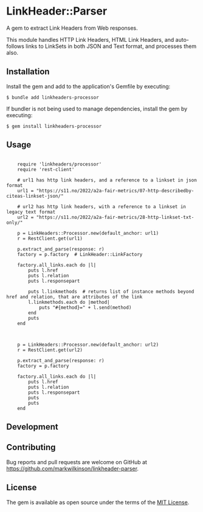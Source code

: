# LinkHeader::Parser

A gem to extract Link Headers from Web responses.

This module handles HTTP Link Headers, HTML Link Headers, and auto-follows links to LinkSets in both JSON and Text format, and processes them also.

## Installation

Install the gem and add to the application's Gemfile by executing:

    $ bundle add linkheaders-processor

If bundler is not being used to manage dependencies, install the gem by executing:

    $ gem install linkheaders-processor

## Usage


```

    require 'linkheaders/processor'
    require 'rest-client'

    # url1 has http link headers, and a reference to a linkset in json format
    url1 = "https://s11.no/2022/a2a-fair-metrics/07-http-describedby-citeas-linkset-json/"

    # url2 has http link headers, with a reference to a linkset in legacy text format
    url2 = "https://s11.no/2022/a2a-fair-metrics/28-http-linkset-txt-only/"

    p = LinkHeaders::Processor.new(default_anchor: url1)
    r = RestClient.get(url1)

    p.extract_and_parse(response: r)
    factory = p.factory  # LinkHeader::LinkFactory

    factory.all_links.each do |l| 
        puts l.href
        puts l.relation
        puts l.responsepart

        puts l.linkmethods  # returns list of instance methods beyond href and relation, that are attributes of the link
        l.linkmethods.each do |method|
            puts "#{method}=" + l.send(method)
        end
        puts
    end



    p = LinkHeaders::Processor.new(default_anchor: url2)
    r = RestClient.get(url2)

    p.extract_and_parse(response: r)
    factory = p.factory

    factory.all_links.each do |l| 
        puts l.href
        puts l.relation
        puts l.responsepart
        puts
        puts
    end

```


## Development


## Contributing

Bug reports and pull requests are welcome on GitHub at https://github.com/markwilkinson/linkheader-parser.

## License

The gem is available as open source under the terms of the [MIT License](https://opensource.org/licenses/MIT).

